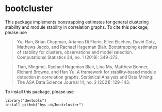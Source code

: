 # bootcluster

This package implements boostrapping estimates for general clustering stability and module stability in correlation graphs. To cite this package, please use

> Yu, Han, Brian Chapman, Arianna Di Florio, Ellen Eischen, David Gotz, Mathews Jacob, and Rachael Hageman Blair. Bootstrapping estimates of stability for clusters, observations and model selection. Computational Statistics 34, no. 1 (2019): 349-372.

> Tian, Mingmei, Rachael Hageman Blair, Lina Mu, Matthew Bonner, Richard Browne, and Han Yu. A framework for stability‐based module detection in correlation graphs. Statistical Analysis and Data Mining: The ASA Data Science Journal 14, no. 2 (2021): 129-143.

To install this package, please use
```{r, eval=FALSE}
library("devtools")
install_github("hyu-ub/bootcluster")
```
